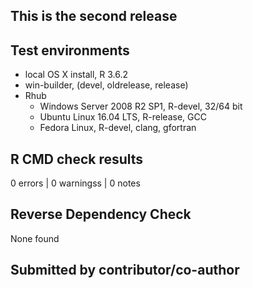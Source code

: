 ## This is the second release

## Test environments
* local OS X install, R 3.6.2
* win-builder, (devel, oldrelease, release)
* Rhub
  * Windows Server 2008 R2 SP1, R-devel, 32/64 bit
  * Ubuntu Linux 16.04 LTS, R-release, GCC
  * Fedora Linux, R-devel, clang, gfortran
  
## R CMD check results
0 errors | 0 warningss | 0 notes

## Reverse Dependency Check
None found

## Submitted by contributor/co-author
